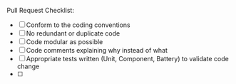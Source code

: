 Pull Request Checklist:


- [ ] Conform to the coding conventions
- [ ] No redundant or duplicate code
- [ ] Code modular as possible
- [ ] Code comments explaining why instead of what
- [ ] Appropriate tests written (Unit, Component, Battery) to validate code change
- [ ] 